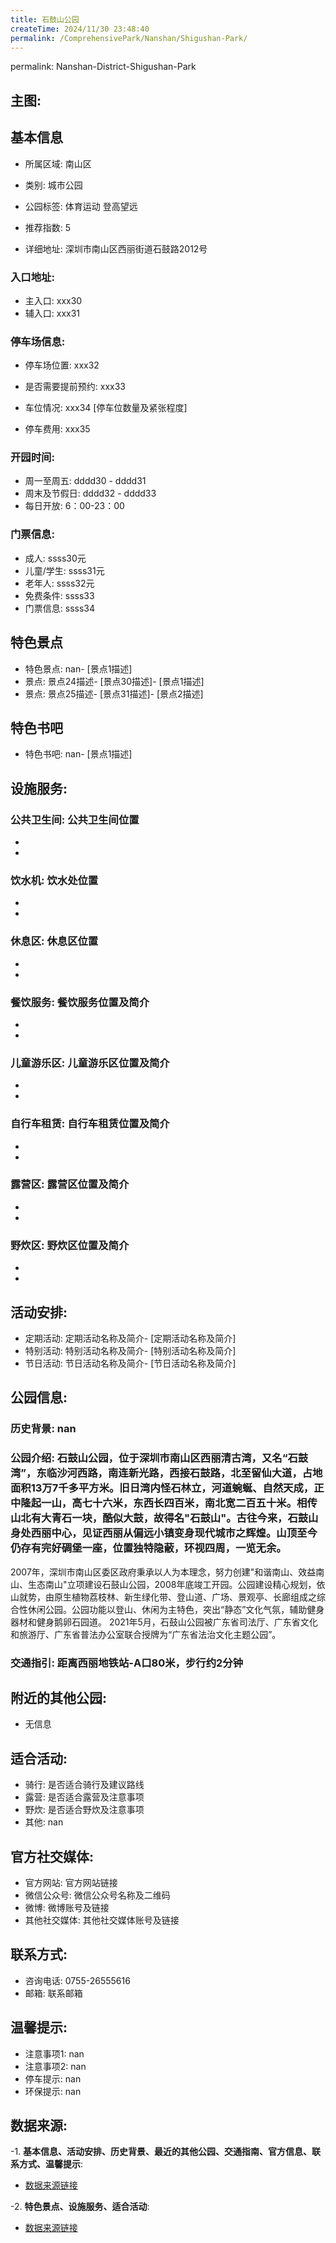 ```yaml
---
title: 石鼓山公园
createTime: 2024/11/30 23:48:40
permalink: /ComprehensivePark/Nanshan/Shigushan-Park/
---
```

permalink: Nanshan-District-Shigushan-Park
<!-- ## 游玩路径: -->


## 主图:
<ImageCard
image="https://cgj.sz.gov.cn/img/4/4005/4005696/10774684.jpg"
title= "石鼓山公园"
description= "石鼓山公园，位于深圳市南山区西丽清古湾，又名“石鼓湾”，东临沙河西路，南连新光路，西接石鼓路，北至留仙大道，占地面积13万7千多平方米。旧日湾内怪石林立，河道蜿"
date="2024/11/30"
href="/"
author="深圳公园"
/>

## 基本信息

- 所属区域: 南山区

- 类别: 城市公园

- 公园标签: 体育运动 登高望远

- 推荐指数: 5

- 详细地址: 深圳市南山区西丽街道石鼓路2012号

### 入口地址:
- 主入口: xxx30
- 辅入口: xxx31
### 停车场信息:
- 停车场位置: xxx32

- 是否需要提前预约: xxx33

- 车位情况: xxx34 [停车位数量及紧张程度]

- 停车费用: xxx35

### 开园时间:
- 周一至周五: dddd30 - dddd31
- 周末及节假日: dddd32 - dddd33
- 每日开放: 6：00-23：00

### 门票信息:
- 成人: ssss30元
- 儿童/学生: ssss31元
- 老年人: ssss32元
- 免费条件: ssss33
- 门票信息: ssss34
## 特色景点
- 特色景点: nan- [景点1描述]
- 景点: 景点24描述- [景点30描述]- [景点1描述]
- 景点: 景点25描述- [景点31描述]- [景点2描述]
## 特色书吧
- 特色书吧: nan- [景点1描述]
## 设施服务:
### 公共卫生间: 公共卫生间位置
- 
- 
### 饮水机: 饮水处位置
- 
- 
### 休息区: 休息区位置
- 
- 
### 餐饮服务: 餐饮服务位置及简介
- 
- 
### 儿童游乐区: 儿童游乐区位置及简介
- 
- 
### 自行车租赁: 自行车租赁位置及简介
- 
- 
### 露营区: 露营区位置及简介
- 
- 
### 野炊区: 野炊区位置及简介

- 
- 
## 活动安排:
- 定期活动: 定期活动名称及简介- [定期活动名称及简介]
- 特别活动: 特别活动名称及简介- [特别活动名称及简介]
- 节日活动: 节日活动名称及简介- [节日活动名称及简介]
## 公园信息:
### 历史背景: nan
### 公园介绍: 石鼓山公园，位于深圳市南山区西丽清古湾，又名“石鼓湾”，东临沙河西路，南连新光路，西接石鼓路，北至留仙大道，占地面积13万7千多平方米。旧日湾内怪石林立，河道蜿蜒、自然天成，正中隆起一山，高七十六米，东西长四百米，南北宽二百五十米。相传山北有大青石一块，酷似大鼓，故得名"石鼓山"。古往今来，石鼓山身处西丽中心，见证西丽从偏远小镇变身现代城市之辉煌。山顶至今仍存有完好碉堡一座，位置独特隐蔽，环视四周，一览无余。
2007年，深圳市南山区委区政府秉承以人为本理念，努力创建"和谐南山、效益南山、生态南山"立项建设石鼓山公园，2008年底竣工开园。公园建设精心规划，依山就势，由原生植物荔枝林、新生绿化带、登山道、广场、景观亭、长廊组成之综合性休闲公园。公园功能以登山、休闲为主特色，突出“静态”文化气氛，辅助健身器材和健身鹅卵石园道。
2021年5月，石鼓山公园被广东省司法厅、广东省文化和旅游厅、广东省普法办公室联合授牌为“广东省法治文化主题公园”。
### 交通指引: 距离西丽地铁站-A口80米，步行约2分钟

## 附近的其他公园:
- 无信息

## 适合活动:
- 骑行: 是否适合骑行及建议路线
- 露营: 是否适合露营及注意事项
- 野炊: 是否适合野炊及注意事项
- 其他: nan

## 官方社交媒体:
- 官方网站: 官方网站链接
- 微信公众号: 微信公众号名称及二维码
- 微博: 微博账号及链接
- 其他社交媒体: 其他社交媒体账号及链接

## 联系方式:
- 咨询电话: 0755-26555616
- 邮箱: 联系邮箱

## 温馨提示:
- 注意事项1: nan
- 注意事项2: nan
- 停车提示: nan
- 环保提示: nan

## 数据来源:
-1. **基本信息、活动安排、历史背景、最近的其他公园、交通指南、官方信息、联系方式、温馨提示**:
- [数据来源链接](https://cgj.sz.gov.cn/xsmh/gysz/csgy/content/post_10774684.html)

-2. **特色景点、设施服务、适合活动**:
- [数据来源链接](https://cgj.sz.gov.cn/xsmh/gysz/csgy/content/post_10774684.html)

